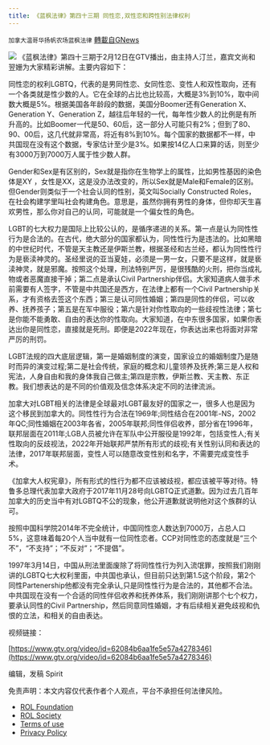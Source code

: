 ```yaml
---
title: 《蓝枫法律》第四十三期 同性恋,双性恋和跨性别法律权利
---
```

`加拿大温哥华扬帆农场蓝枫法律` [轉載自GNews](https://gnews.org/zh-hans/2050641/)

![](https://assets.gnews.org/wp-content/uploads/2022/02/IMG_3763.jpg)
《蓝枫法律》第四十三期于2月12日在GTV播出，由主持人汀兰，嘉宾文尚和翌姗为大家精彩讲解。主要内容如下：

同性恋的权利LGBTQ，代表的是男同性恋、女同性恋、变性人和双性取向，还有一个各类就是性少数的人。它在全球的占比也比较高，大概是3%到10%，取中间数大概是5%。根据美国各年龄段的数据，美国分Boomer还有Generation X、Generation Y、Generation Z，越往后年轻的一代，每年性少数人的比例是有所升高的。比如Boomer一代是50、60后，这一部分人可能只有2%；但到了80、90、00后，这几代就非常高，将近有8%到10%。每个国家的数据都不一样，中共国现在没有这个数据，专家估计至少是3%。如果按14亿人口来算的话，则至少有3000万到7000万人属于性少数人群。

Gender和Sex是有区别的，Sex就是指你在生物学上的属性，比如男性基因的染色体是XY ，女性是XX，这是没办法改变的，所以Sex就是Male和Female的区别。但Gender则类似于一个社会认同的性别，英文叫Socially Constructed Roles，在社会构建学里叫社会构建角色。意思是，虽然你拥有男性的身体，但你却天生喜欢男性，那么你对自己的认同，可能就是一个偏女性的角色。

LGBT的七大权力是国际上比较公认的，是循序递进的关系。第一点是认为同性性行为是合法的。在古代，绝大部分的国家都认为，同性性行为是违法的。比如黑暗的中世纪时代，不管是天主教还是伊斯兰教，根据圣经和古兰经，都认为同性性行为是亵渎神灵的。圣经里说的亚当夏娃，必须是一男一女，只要不是这样，就是亵渎神灵，就是邪魔。按照这个处理，刑法特别严厉，是很残酷的火刑，把你当成礼物或者恶魔直接干掉；第二点是承认Civil Partnership伴侣。大家知道病人做手术前需要有人签字，不管是中共国还是西方，在法律上都有一个Civil Partnership关系，才有资格去签这个东西；第三是认可同性婚姻；第四是同性的伴侣，可以收养、抚养孩子；第五是在军中服役；第六是针对你性取向的一些歧视性法律；第七是你能不能勇敢、自由的表达你的性取向。大家知道，在中东很多国家，如果你表达出你是同性恋，直接就是死刑。即便是2022年现在，你表达出来也将面对非常严厉的刑罚。

LGBT法规的四大底层逻辑，第一是婚姻制度的演变，国家设立的婚姻制度乃是随时而异的演变过程;第二是社会传统，家庭的概念和儿童领养及抚养;第三是人权和宪法，人身自由和我的身体我自己做主;第四是宗教，伊斯兰教、天主教、东正教。我们想表达的是不同的价值观及信念体系决定不同的法律流派。

加拿大对LGBT相关的法律是全球最对LGBT最友好的国家之一，很多人也是因为这个移民到加拿大的。同性性行为合法在1969年;同性结合在2001年-NS，2002年QC;同性婚姻在2003年各省，2005年联邦;同性伴侣收养，部分省在1996年，联邦层面在2011年;LGB人员被允许在军队中公开服役是1992年，包括变性人;有关性取向的反歧视法，2022年开始联邦严禁所有形式的歧视;有关性别认同和表达的法律，2017年联邦层面，变性人可以随意改变性别和名字，不需要完成变性手术。

《加拿大人权宪章》，所有形式的性行为都不应该被歧视，都应该被平等对待。特鲁多总理代表加拿大政府于2017年11月28号向LGBTQ正式道歉。因为过去几百年加拿大的历史当中有对LGBTQ不公的现象，他公开道歉就说明他对这个族群的认可。

按照中国科学院2014年不完全统计，中国同性恋人数达到7000万，占总人口5%，这意味着每20个人当中就有一位同性恋者。CCP对同性恋的态度就是“三个不”，“不支持”；“不反对”；“不提倡”。

1997年3月14日，中国从刑法里面废除了将同性性行为列入流氓罪，按照我们刚刚讲的LGBTQ七大权利里面，中共国也承认，但目前只达到第1.5这个阶段，第2个同性Partenership他都没有完全承认,只是同性性行为是合法的，其他都不合法。中共国现在没有一个合适的同性伴侣收养和抚养体系，我们刚刚讲那个七个权力，要承认同性的Civil Partnership，然后同意同性婚姻，才有后续相关避免歧视和仇恨的立法，和相关的自由表达。

视频链接：

[https://www.gtv.org/video/id=62084b6aa1fe5e57a4278346](https://www.gtv.org/video/id=62084b6aa1fe5e57a4278346)

编辑，发稿 Spirit

 

免责声明：本文内容仅代表作者个人观点，平台不承担任何法律风险。

- [ROL Foundation](https://rolfoundation.org/)
- [ROL Society](https://rolsociety.org/)
- [Terms of use](https://gnews.org/terms-of-use-3/)
- [Privacy Policy](https://gnews.org/privacy-policy/)
